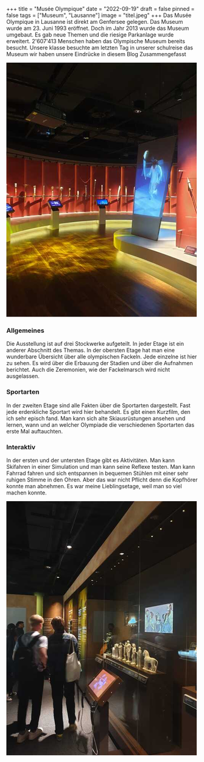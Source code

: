 +++
title = "Musée Olympique"
date = "2022-09-19"
draft = false
pinned = false
tags = ["Museum", "Lausanne"]
image = "titel.jpeg"
+++
Das Musée Olympique in Lausanne ist direkt am Genfersee gelegen. Das Museum wurde am 23. Juni 1993 eröffnet. Doch im Jahr 2013 wurde das Museum umgebaut. Es gab neue Themen und die riesige Parkanlage wurde erweitert. 2'607'413 Menschen haben das Olympische Museum bereits besucht. Unsere klasse besuchte am letzten Tag in unserer schulreise das Museum wir haben unsere Eindrücke in diesem Blog Zusammengefasst

![](bild-muse-1-4-.jpeg)

### A﻿llgemeines

Die Ausstellung ist auf drei Stockwerke aufgeteilt. In jeder Etage ist ein anderer Abschnitt des Themas. In der obersten Etage hat man eine wunderbare Übersicht über alle olympischen Fackeln. Jede einzelne ist hier zu sehen. Es wird über die Erbauung der Stadien und über die Aufnahmen berichtet. Auch die Zeremonien, wie der Fackelmarsch wird nicht ausgelassen.

### S﻿portarten

In der zweiten Etage sind alle Fakten über die Sportarten dargestellt. Fast jede erdenkliche Sportart wird hier behandelt. Es gibt einen Kurzfilm, den ich sehr episch fand. Man kann sich alte Skiausrüstungen ansehen und lernen, wann und an welcher Olympiade die verschiedenen Sportarten das erste Mal auftauchten.

### Interaktiv

In der ersten und der untersten Etage gibt es Aktivitäten. Man kann Skifahren in einer Simulation und man kann seine Reflexe testen. Man kann Fahrrad fahren und sich entspannen in bequemen Stühlen mit einer sehr ruhigen Stimme in den Ohren. Aber das war nicht Pflicht denn die Kopfhörer konnte man abnehmen. Es war meine Lieblingsetage, weil man so viel machen konnte.

![](bild-muse-2.jpeg)
